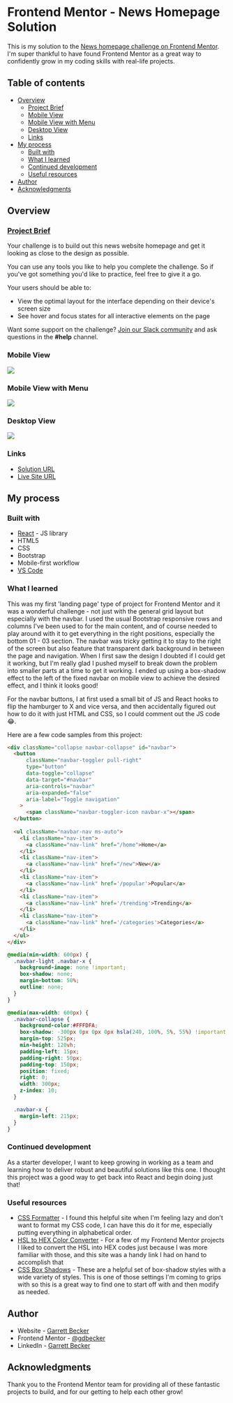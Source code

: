 # Frontend Mentor - News Homepage Solution

This is my solution to the [News homepage challenge on Frontend Mentor](https://www.frontendmentor.io/challenges/news-homepage-H6SWTa1MFl). I'm super thankful to have found Frontend Mentor as a great way to confidently grow in my coding skills with real-life projects. 

## Table of contents

- [Overview](#overview)
  - [Project Brief](#project-brief)
  - [Mobile View](#mobile-view)
  - [Mobile View with Menu](#mobile-view-with-menu)
  - [Desktop View](#desktop-view)
  - [Links](#links)
- [My process](#my-process)
  - [Built with](#built-with)
  - [What I learned](#what-i-learned)
  - [Continued development](#continued-development)
  - [Useful resources](#useful-resources)
- [Author](#author)
- [Acknowledgments](#acknowledgments)

## Overview

### [Project Brief](./project%20brief/)

Your challenge is to build out this news website homepage and get it looking as close to the design as possible.

You can use any tools you like to help you complete the challenge. So if you've got something you'd like to practice, feel free to give it a go.

Your users should be able to:

- View the optimal layout for the interface depending on their device's screen size
- See hover and focus states for all interactive elements on the page

Want some support on the challenge? [Join our Slack community](https://www.frontendmentor.io/slack) and ask questions in the **#help** channel.

### Mobile View

![](./news-homepage-mobile.jpg)

### Mobile View with Menu

![](./news-homepage-mobile-menu.jpg)

### Desktop View

![](./news-homepage-desktop.jpg)

### Links

- [Solution URL](https://www.frontendmentor.io/solutions/news-homepage-with-react-bootstrap-tkackbvjn1)
- [Live Site URL](https://news-homepage-gdbecker.netlify.app)

## My process

### Built with

- [React](https://reactjs.org/) - JS library
- HTML5
- CSS
- Bootstrap
- Mobile-first workflow
- [VS Code](https://code.visualstudio.com)

### What I learned

This was my first 'landing page' type of project for Frontend Mentor and it was a wonderful challenge - not just with the general grid layout but especially with the navbar. I used the usual Bootstrap responsive rows and columns I've been used to for the main content, and of course needed to play around with it to get everything in the right positions, especially the bottom 01 - 03 section. The navbar was tricky getting it to stay to the right of the screen but also feature that transparent dark background in between the page and navigation. When I first saw the design I doubted if I could get it working, but I'm really glad I pushed myself to break down the problem into smaller parts at a time to get it working. I ended up using a box-shadow effect to the left of the fixed navbar on mobile view to achieve the desired effect, and I think it looks good!

For the navbar buttons, I at first used a small bit of JS and React hooks to flip the hamburger to X and vice versa, and then accidentally figured out how to do it with just HTML and CSS, so I could comment out the JS code 😂.

Here are a few code samples from this project:

```html
<div className="collapse navbar-collapse" id="navbar">
  <button
      className="navbar-toggler pull-right"
      type="button"
      data-toggle="collapse"
      data-target="#navbar"
      aria-controls="navbar"
      aria-expanded="false"
      aria-label="Toggle navigation"
    >
      <span className="navbar-toggler-icon navbar-x"></span>
  </button>
  
  <ul className="navbar-nav ms-auto">
    <li className="nav-item">
      <a className="nav-link" href="/home">Home</a>
    </li>
    <li className="nav-item">
      <a className="nav-link" href="/new">New</a>
    </li>
    <li className="nav-item">
      <a className="nav-link" href='/popular'>Popular</a>
    </li>
    <li className="nav-item">
      <a className="nav-link" href='/trending'>Trending</a>
    </li>
    <li className="nav-item">
      <a className="nav-link" href='/categories'>Categories</a>
    </li>
  </ul>
</div>
```

```css
@media(min-width: 600px) {
  .navbar-light .navbar-x {
    background-image: none !important;
    box-shadow: none;
    margin-bottom: 50%;
    outline: none;
  }
}

@media(max-width: 600px) { 
  .navbar-collapse {
    background-color:#FFFDFA;
    box-shadow: -300px 0px 0px 0px hsla(240, 100%, 5%, 55%) !important;
    margin-top: 525px;
    min-height: 120vh;
    padding-left: 15px;
    padding-right: 50px;
    padding-top: 150px;
    position: fixed;
    right: 0;
    width: 300px;
    z-index: 10;
  }

  .navbar-x {
    margin-left: 215px;
  }
}
```

### Continued development

As a starter developer, I want to keep growing in working as a team and learning how to deliver robust and beautiful solutions like this one. I thought this project was a good way to get back into React and begin doing just that!

### Useful resources

- [CSS Formatter](http://www.lonniebest.com/FormatCSS/) - I found this helpful site when I'm feeling lazy and don't want to format my CSS code, I can have this do it for me, especially putting everything in alphabetical order.
- [HSL to HEX Color Converter](https://htmlcolors.com/hsl-to-hex) - For a few of my Frontend Mentor projects I liked to convert the HSL into HEX codes just because I was more familiar with those, and this site was a handy link I had on hand to accomplish that
- [CSS Box Shadows](https://getcssscan.com/css-box-shadow-examples) - These are a helpful set of box-shadow styles with a wide variety of styles. This is one of those settings I'm coming to grips with so this is a great way to find one to start off with and then modify as needed.

## Author

- Website - [Garrett Becker]()
- Frontend Mentor - [@gdbecker](https://www.frontendmentor.io/profile/gdbecker)
- LinkedIn - [Garrett Becker](https://www.linkedin.com/in/garrett-becker-923b4a106/)

## Acknowledgments

Thank you to the Frontend Mentor team for providing all of these fantastic projects to build, and for our getting to help each other grow!
